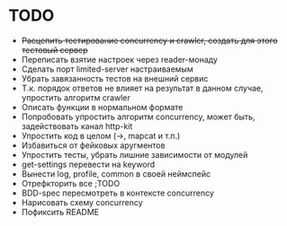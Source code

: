 # TODO

* ~~Расцепить тестирование concurrency и crawler, создать для этого тестовый сервер~~
* Переписать взятие настроек через reader-монаду
* Сделать порт limited-server настраиваемым
* Убрать завязанность тестов на внешний сервис
* Т.к. порядок ответов не влияет на результат в данном случае, упростить алгоритм crawler
* Описать функции в нормальном формате
* Попробовать упростить алгоритм concurrency, может быть, задействовать канал http-kit
* Упростить код в целом (->, mapcat и т.п.)
* Избавиться от фейковых аругментов
* Упростить тесты, убрать лишние зависимости от модулей
* get-settings перевести на keyword
* Вынести log, profile, common в своей неймспейс
* Отрефкторить все ;TODO
* BDD-spec пересмотреть в контексте concurrency
* Нарисовать схему concurrency
* Пофиксить README
